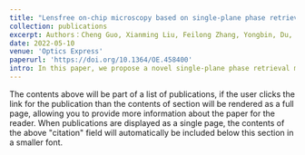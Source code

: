 ```yaml
---
title: "Lensfree on-chip microscopy based on single-plane phase retrieval"
collection: publications
excerpt: Authors：Cheng Guo, Xianming Liu, Feilong Zhang, Yongbin, Du, **Shenghao Zheng**, Zehua Wang, Xiaoqing Zhang, Xingchi Kan, Zhengjun Liu and Weibo Wang
date: 2022-05-10
venue: 'Optics Express'
paperurl: 'https://doi.org/10.1364/OE.458400'
intro: In this paper, we propose a novel single-plane phase retrieval method, realizing high-quality sample reconstruction for lensfree on-chip microscopy.
---
```


The contents above will be part of a list of publications, if the user clicks the link for the publication than the contents of section will be rendered as a full page, allowing you to provide more information about the paper for the reader. When publications are displayed as a single page, the contents of the above "citation" field will automatically be included below this section in a smaller font.
